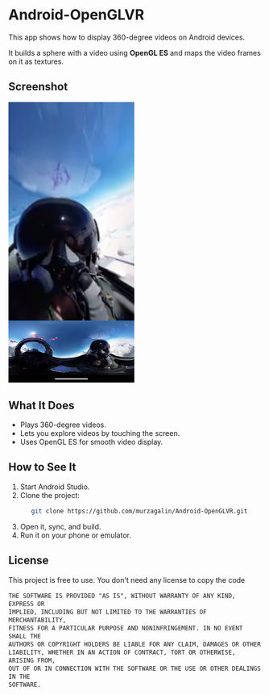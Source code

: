 # Android-OpenGLVR

This app shows how to display 360-degree videos on Android devices.

It builds a sphere with a video using **OpenGL ES** and maps the video frames on it as textures.

## Screenshot

<img src="https://github.com/murzagalin/Android-OpenGLVR/blob/master/docs/screenshot.png?raw=true" alt="drawing" width="250"/>

## What It Does
- Plays 360-degree videos.
- Lets you explore videos by touching the screen.
- Uses OpenGL ES for smooth video display.

## How to See It
1. Start Android Studio.
2. Clone the project:
    ```bash
       git clone https://github.com/murzagalin/Android-OpenGLVR.git
    ```
3. Open it, sync, and build.
4. Run it on your phone or emulator.

## License
This project is free to use. You don't need any license to copy the code

```
THE SOFTWARE IS PROVIDED "AS IS", WITHOUT WARRANTY OF ANY KIND, EXPRESS OR
IMPLIED, INCLUDING BUT NOT LIMITED TO THE WARRANTIES OF MERCHANTABILITY,
FITNESS FOR A PARTICULAR PURPOSE AND NONINFRINGEMENT. IN NO EVENT SHALL THE
AUTHORS OR COPYRIGHT HOLDERS BE LIABLE FOR ANY CLAIM, DAMAGES OR OTHER
LIABILITY, WHETHER IN AN ACTION OF CONTRACT, TORT OR OTHERWISE, ARISING FROM,
OUT OF OR IN CONNECTION WITH THE SOFTWARE OR THE USE OR OTHER DEALINGS IN THE
SOFTWARE.
```